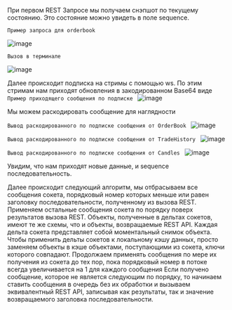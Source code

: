 При первом REST Запросе мы получаем снэпшот по текущему состоянию.
Это состояние можно увидеть в поле sequence.

```Пример запроса для orderbook ```

![image](https://user-images.githubusercontent.com/53054649/208065770-2655cc54-956e-49b9-b086-7b6bd59482b5.png)

```Вызов в терминале ```

![image](https://user-images.githubusercontent.com/53054649/208065927-a224f25b-f2bc-4fe8-990e-3ffe2931e0ab.png)



Далее происходит подписка на стримы с помощью ws. 
По этим стримам нам приходят обновления в закодированном Base64 виде 
```Пример приходящего сообщения по подписке ```
![image](https://user-images.githubusercontent.com/53054649/208066372-49e3502e-ddfc-4104-adc3-b5e89b3dd1af.png)

Мы можем раскодировать сообщение для наглядности

```Вывод раскодированного по подписке сообщения от OrderBook ```
![image](https://user-images.githubusercontent.com/53054649/208067786-1c222c58-7810-4f8b-9fb4-31be73fc70de.png)

```Вывод раскодированного по подписке сообщения от TradeHistory ```
![image](https://user-images.githubusercontent.com/53054649/208071771-778eda24-2edc-4dc3-b370-e73a9503566c.png)

```Вывод раскодированного по подписке сообщения от Candles ```
![image](https://user-images.githubusercontent.com/53054649/208071934-74f8012e-b1de-460f-887e-5644fbe24aa0.png)


Увидим, что нам приходят новые данные, и sequence последовательность.

Далее происходит следующий алгоритм, мы отбрасываем все сообщения сокета, порядковый номер которых меньше или равен заголовку последовательности, полученному из вызова REST.
Применяем остальные сообщения сокета по порядку поверх результатов вызова REST. Объекты, полученные в дельтах сокетов, имеют те же схемы, что и объекты, возвращаемые REST API. 
Каждая дельта сокета представляет собой моментальный снимок объекта. Чтобы применить дельты сокетов к локальному кэшу данных, просто заменяем объекты в кэше объектами, поступающими из сокета, ключи которого совпадают.
Продолжаем применять сообщения по мере их получения из сокета до тех пор, пока порядковый номер в потоке всегда увеличивается на 1 для каждого сообщения
Если получено сообщение, которое не является следующим по порядку, то начинаем ставить сообщения в очередь без их обработки и вызываем эквивалентный REST API, записывая как результаты, так и значение возвращаемого заголовка последовательности.


